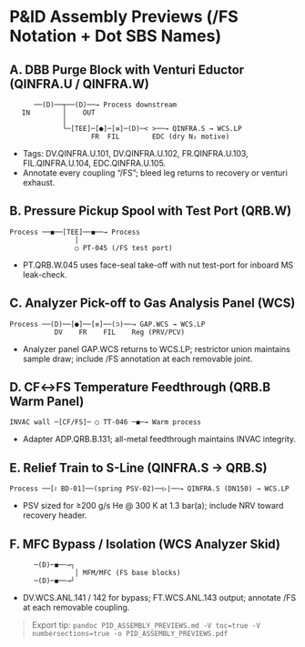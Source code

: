 # P&ID Assembly Previews (/FS Notation + Dot SBS Names)

## A. DBB Purge Block with Venturi Eductor (QINFRA.U / QINFRA.W)
```
      ──(D)──┬──(D)──→ Process downstream
   IN        │    OUT
             │
             └─[TEE]─[●]─[≡]─(D)─< >──→ QINFRA.S → WCS.LP
                    FR  FIL        EDC (dry N₂ motive)
```
- Tags: DV.QINFRA.U.101, DV.QINFRA.U.102, FR.QINFRA.U.103, FIL.QINFRA.U.104, EDC.QINFRA.U.105.  
- Annotate every coupling “/FS”; bleed leg returns to recovery or venturi exhaust.

## B. Pressure Pickup Spool with Test Port (QRB.W)
```
Process ──◼︎──[TEE]──◼︎──→ Process
                │
                ○ PT-045 (/FS test port)
```
- PT.QRB.W.045 uses face-seal take-off with nut test-port for inboard MS leak-check.

## C. Analyzer Pick-off to Gas Analysis Panel (WCS)
```
Process ──(D)──[●]──[≡]──(⊃)──→ GAP.WCS → WCS.LP
           DV    FR    FIL    Reg (PRV/PCV)
```
- Analyzer panel GAP.WCS returns to WCS.LP; restrictor union maintains sample draw; include /FS annotation at each removable joint.

## D. CF↔FS Temperature Feedthrough (QRB.B Warm Panel)
```
INVAC wall ─[CF/FS]─ ○ TT-046 ─◼︎─→ Warm process
```
- Adapter ADP.QRB.B.131; all-metal feedthrough maintains INVAC integrity.

## E. Relief Train to S-Line (QINFRA.S → QRB.S)
```
Process ──[≀ BD-01]──(spring PSV-02)──▷|──→ QINFRA.S (DN150) → WCS.LP
```
- PSV sized for ≥200 g/s He @ 300 K at 1.3 bar(a); include NRV toward recovery header.

## F. MFC Bypass / Isolation (WCS Analyzer Skid)
```
      ─(D)─◼︎──→┐
                │ MFM/MFC (FS base blocks)
      ─(D)─◼︎──→┘
```
- DV.WCS.ANL.141 / 142 for bypass; FT.WCS.ANL.143 output; annotate /FS at each removable coupling.

> Export tip: `pandoc PID_ASSEMBLY_PREVIEWS.md -V toc=true -V numbersections=true -o PID_ASSEMBLY_PREVIEWS.pdf`
